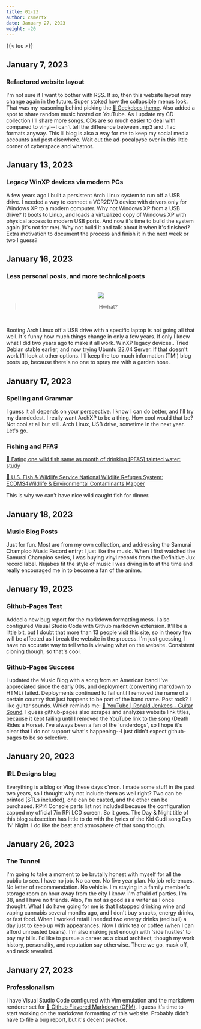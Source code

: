 ```yaml
---
title: 01-23
author: csmertx
date: January 27, 2023
weight: -20
---
```


<!--more-->

{{< toc >}}

## January 7, 2023
### Refactored website layout

I'm not sure if I want to bother with RSS. If so, then this website layout may change again in the future. Super stoked how the collapsible menus look. That was my reasoning behind picking the [🔗 Geekdocs theme](https://geekdocs.de/). Also added a spot to share random music hosted on YouTube. As I update my CD collection I'll share more songs. CDs are so much easier to deal with compared to vinyl--I can't tell the difference between .mp3 and .flac formats anyway. This lil blog is also a way for me to keep my social media accounts and post elsewhere. Wait out the ad-pocalpyse over in this little corner of cyberspace and whatnot.

## January 13, 2023
### Legacy WinXP devices via modern PCs

A few years ago I built a persistent Arch Linux system to run off a USB drive. I needed a way to connect a VCR2DVD device with drivers only for Windows XP to a modern computer. Why not Windows XP from a USB drive? It boots to Linux, and loads a virtualized copy of Windows XP with physical access to modern USB ports. And now it's time to build the system again (it's not for me). Why not build it and talk about it when it's finished? Extra motivation to document the process and finish it in the next week or two I guess?

## January 16, 2023
### Less personal posts, and more technical posts

<br />
<div style="text-align: center;">
<img src="https://i.imgur.com/zjzcoSa.gif"/>

> Hwhat?

</div>
<br />

Booting Arch Linux off a USB drive with a specific laptop is not going all that well. It's funny how much things change in only a few years. If only I knew what I did two years ago to make it all work. WinXP legacy devices.. Tried Debian stable earlier, and now trying Ubuntu 22.04 Server. If that doesn't work I'll look at other options. I'll keep the too much information (TMI) blog posts up, because there's no one to spray me with a garden hose.

## January 17, 2023
### Spelling and Grammar

I guess it all depends on your perspective. I know I can do better, and I'll try my darndedest. I really want ArchXP to be a thing. How cool would that be? Not cool at all but still. Arch Linux, USB drive, sometime in the next year. Let's go.

### Fishing and PFAS

[🔗 Eating one wild fish same as month of drinking [PFAS] tainted water: study](https://phys.org/news/2023-01-wild-fish-month-tainted.html)


[🔗 U.S. Fish & Wildlife Service National Wildlife Refuges System: ECDMS4Wildlife & Environmental Contaminants Mapper](https://ecos.fws.gov/ecdms4/)

This is why we can't have nice wild caught fish for dinner.

## January 18, 2023
### Music Blog Posts

Just for fun. Most are from my own collection, and addressing the Samurai Champloo Music Record entry: I just like the music. When I first watched the Samurai Champloo series, I was buying vinyl records from the Definitive Jux record label. Nujabes fit the style of music I was diving in to at the time and really encouraged me in to become a fan of the anime.

## January 19, 2023
### Github-Pages Test

Added a new bug report for the markdown formatting mess. I also configured Visual Studio Code with Github markdown extension. It'll be a little bit, but I doubt that more than 13 people visit this site, so in theory few will be affected as I break the website in the process. I'm just guessing, I have no accurate way to tell who is viewing what on the website. Consistent cloning though, so that's cool.

### Github-Pages Success

I updated the Music Blog with a song from an American band I've appreciated since the early 00s, and deployment (converting markdown to HTML) failed. Deployments continued to fail until I removed the name of a certain country that just happens to be part of the band name. Post rock? I like guitar sounds. Which reminds me: [🔗 YouTube | Ronald Jenkees - Guitar Sound](https://www.youtube.com/watch?v=smE-uIljiGo). I guess github-pages also scrapes and analyzes website link titles, because it kept failing until I removed the YouTube link to the song (Death Rides a Horse). I've always been a fan of the 'underdogs', so I hope it's clear that I do not support what's happening--I just didn't expect github-pages to be so selective.


## January 20, 2023
### IRL Designs blog

Everything is a blog or Vlog these days c'mon. I made some stuff in the past two years, so I thought why not include them as well right? Two can be printed (STLs included), one can be casted, and the other can be purchased. RPi4 Console parts list not included because the configuration zapped my official 7in RPi LCD screen. So it goes. The Day & Night title of this blog subsection has little to do with the lyrics of the Kid Cudi song Day 'N' Night. I do like the beat and atmosphere of that song though.


## January 26, 2023
### The Tunnel

I'm going to take a moment to be brutally honest with myself for all the public to see. I have no job. No career. No five year plan. No job references. No letter of recommendation. No vehicle. I'm staying in a family member's storage room an hour away from the city I know. I'm afraid of parties. I'm 38, and I have no friends. Also, I'm not as good as a writer as I once thought. What I do have going for me is that I stopped drinking wine and vaping cannabis several months ago, and I don't buy snacks, energy drinks, or fast food. When I worked retail I needed two energy drinks (red bull) a day just to keep up with appearances. Now I drink tea or coffee (when I can afford unroasted beans). I'm also making just enough with 'side hustles' to pay my bills. I'd like to pursue a career as a cloud architect, though my work history, personality, and reputation say otherwise. There we go, mask off, and neck revealed.


## January 27, 2023
### Professionalism

I have Visual Studio Code configured with Vim emulation and the markdown renderer set for [🔗 Github Flavored Markdown (GFM)](https://github.github.com/gfm/#what-is-github-flavored-markdown-). I guess it's time to start working on the markdown formatting of this website. Probably didn't have to file a bug report, but it's decent practice.
